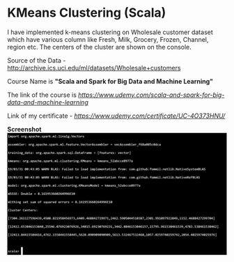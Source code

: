 # KMeans Clustering (Scala)

I have implemented k-means clustering on Wholesale customer dataset which have various column like Fresh, Milk, Grocery, Frozen, Channel, region etc. The centers of the cluster are shown on the console.

Source of the Data - http://archive.ics.uci.edu/ml/datasets/Wholesale+customers

Course Name is **"Scala and Spark for Big Data and Machine Learning"**

The link of the course is *https://www.udemy.com/scala-and-spark-for-big-data-and-machine-learning*

Link of my certificate - *https://www.udemy.com/certificate/UC-4O373HNU/*

**Screenshot**
![alt_text](https://github.com/TDeepanshPandey/KMeans_Clustering_Scala/blob/master/kmeans_screenshot.jpg)
